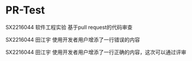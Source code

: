 # PR-Test
SX2216044 软件工程实验 基于pull request的代码审查

SX2216044 田江宇 使用开发者用户增添了一行错误的内容

SX2216044 田江宇 使用开发者用户增添了一行正确的内容，这次可以通过评审
